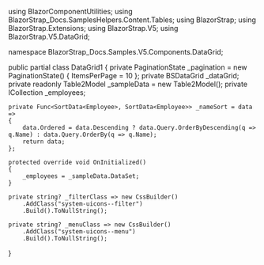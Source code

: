 ﻿using BlazorComponentUtilities;
using BlazorStrap_Docs.SamplesHelpers.Content.Tables;
using BlazorStrap;
using BlazorStrap.Extensions;
using BlazorStrap.V5;
using BlazorStrap.V5.DataGrid;

namespace BlazorStrap_Docs.Samples.V5.Components.DataGrid;

public partial class DataGrid1
{
    private PaginationState _pagination = new PaginationState() { ItemsPerPage = 10 };
    private BSDataGrid<Employee> _dataGrid;
    private readonly Table2Model _sampleData = new Table2Model();
    private ICollection<Employee> _employees;

    private Func<SortData<Employee>, SortData<Employee>> _nameSort = data =>
    {
        data.Ordered = data.Descending ? data.Query.OrderByDescending(q => q.Name) : data.Query.OrderBy(q => q.Name);
        return data;
    };

    protected override void OnInitialized()
    {
        _employees = _sampleData.DataSet;
    }

    private string? _filterClass => new CssBuilder()
        .AddClass("system-uicons--filter")
        .Build().ToNullString();

    private string? _menuClass => new CssBuilder()
        .AddClass("system-uicons--menu")
        .Build().ToNullString();
}